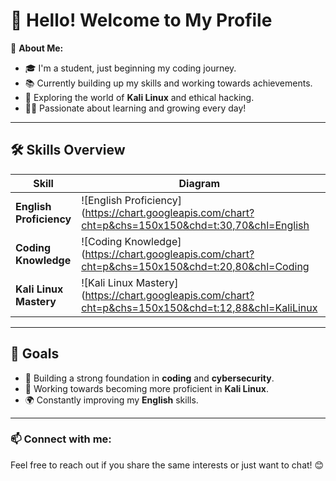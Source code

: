 # 👋 Hello! Welcome to My Profile

🌱 **About Me:**

- 🎓 I'm a student, just beginning my coding journey.
- 📚 Currently building up my skills and working towards achievements.
- 🐧 Exploring the world of **Kali Linux** and ethical hacking.
- 🧑‍💻 Passionate about learning and growing every day!

---

## 🛠️ **Skills Overview**

| **Skill**              | **Diagram**                               | **Percentage** |
|------------------------|-------------------------------------------|----------------|
| **English Proficiency** | ![English Proficiency](https://chart.googleapis.com/chart?cht=p&chs=150x150&chd=t:30,70&chl=English|Others&chco=33FF57) | 30%            |
| **Coding Knowledge**    | ![Coding Knowledge](https://chart.googleapis.com/chart?cht=p&chs=150x150&chd=t:20,80&chl=Coding|Others&chco=FFA500)   | 20%            |
| **Kali Linux Mastery**  | ![Kali Linux Mastery](https://chart.googleapis.com/chart?cht=p&chs=150x150&chd=t:12,88&chl=KaliLinux|Others&chco=87CEEB)  | 12%            |

---

## 🎯 **Goals**

- 🔨 Building a strong foundation in **coding** and **cybersecurity**.
- 🚀 Working towards becoming more proficient in **Kali Linux**.
- 🌍 Constantly improving my **English** skills.

---

### 📫 **Connect with me:**

Feel free to reach out if you share the same interests or just want to chat! 😊

